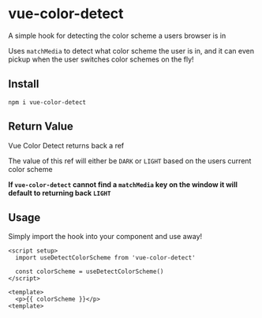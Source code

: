 # vue-color-detect
A simple hook for detecting the color scheme a users browser is in

Uses `matchMedia` to detect what color scheme the user is in, and it can even pickup when the user switches color schemes on the fly!

## Install

```cli
npm i vue-color-detect
```

## Return Value
Vue Color Detect returns back a ref

The value of this ref will either be `DARK` or `LIGHT` based on the users current color scheme

**If `vue-color-detect` cannot find a `matchMedia` key on the window it will default to returning back `LIGHT`**

## Usage

Simply import the hook into your component and use away!


```vue
<script setup>
  import useDetectColorScheme from 'vue-color-detect'

  const colorScheme = useDetectColorScheme()
</script>

<template>
  <p>{{ colorScheme }}</p>
<template>
```
